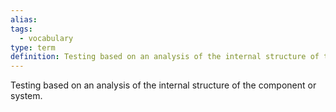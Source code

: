 ```yaml
---
alias: 
tags:
  - vocabulary
type: term
definition: Testing based on an analysis of the internal structure of the component or system.
---
```


Testing based on an analysis of the internal structure of the component or system.